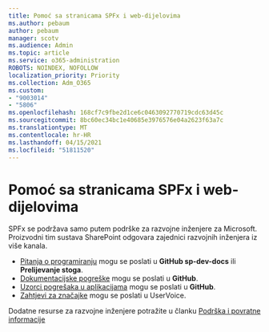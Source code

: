 ```yaml
---
title: Pomoć sa stranicama SPFx i web-dijelovima
ms.author: pebaum
author: pebaum
manager: scotv
ms.audience: Admin
ms.topic: article
ms.service: o365-administration
ROBOTS: NOINDEX, NOFOLLOW
localization_priority: Priority
ms.collection: Adm_O365
ms.custom:
- "9003014"
- "5806"
ms.openlocfilehash: 168cf7c9fbe2d1ce6c0463092770719cdc63d45c
ms.sourcegitcommit: 8bc60ec34bc1e40685e3976576e04a2623f63a7c
ms.translationtype: MT
ms.contentlocale: hr-HR
ms.lasthandoff: 04/15/2021
ms.locfileid: "51811520"
---
```

# <a name="help-with-spfx-pages-and-web-parts"></a>Pomoć sa stranicama SPFx i web-dijelovima

SPFx se podržava samo putem podrške za razvojne inženjere za Microsoft. Proizvodni tim sustava SharePoint odgovara zajednici razvojnih inženjera iz više kanala.

- [Pitanja o programiranju](https://docs.microsoft.com/sharepoint/dev/support-feedback#programming-questions) mogu se poslati u **GitHub sp-dev-docs** ili **Prelijevanje stoga**.
- [Dokumentacijske pogreške](https://docs.microsoft.com/sharepoint/dev/support-feedback#documentation-bugs) mogu se poslati u **GitHub**.
- [Uzorci pogrešaka u aplikacijama](https://docs.microsoft.com/sharepoint/dev/support-feedback#sample-application-bugs) mogu se poslati u **GitHub**.
- [Zahtjevi za značajke](https://docs.microsoft.com/sharepoint/dev/support-feedback#feature-requests) mogu se poslati u UserVoice.

Dodatne resurse za razvojne inženjere potražite u članku [Podrška i povratne informacije](https://docs.microsoft.com/sharepoint/dev/support-feedback)